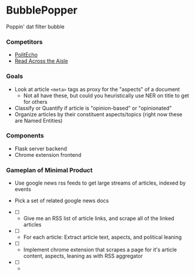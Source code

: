 # BubblePopper
Poppin' dat filter bubble

### Competitors

* [PolitEcho](http://politecho.org/)
* [Read Across the Aisle](http://www.readacrosstheaisle.com/)

### Goals
* Look at article `<meta>` tags as proxy for the "aspects" of a document
  * Not all have these, but could you heuristically use NER on title to get for others
* Classify or Quantify if article is "opinion-based" or "opinionated"
* Organize articles by their constituent aspects/topics (right now these are Named Entities)

### Components
* Flask server backend
* Chrome extension frontend

### Gameplan of Minimal Product
* Use google news rss feeds to get large streams of articles, indexed by events

* Pick a set of related google news docs

* [ ] - Give me an RSS list of article links, and scrape all of the linked articles
* [ ] - For each article: Extract article text, aspects, and political leaning
* [ ] - Implement chrome extension that scrapes a page for it's article content, aspects, leaning as with RSS aggregator
* [ ] - 
